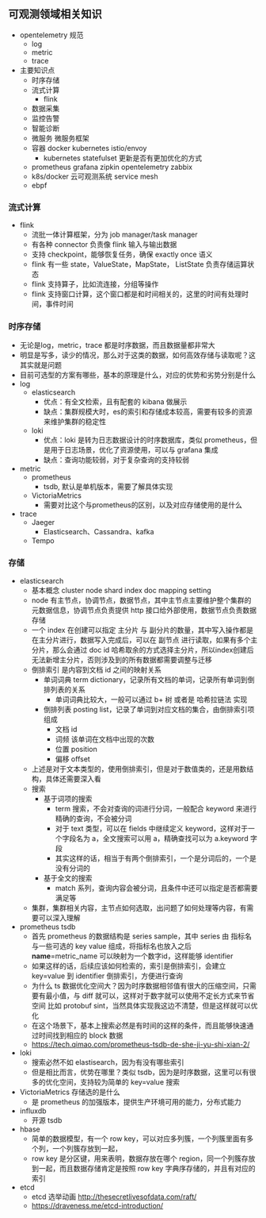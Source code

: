 ## 可观测领域相关知识

- opentelemetry 规范
  - log
  - metric
  - trace
- 主要知识点
  - 时序存储
  - 流式计算
    - flink
  - 数据采集
  - 监控告警
  - 智能诊断
  - 微服务 微服务框架
  - 容器 docker kubernetes istio/envoy
    - kubernetes statefulset 更新是否有更加优化的方式
  - prometheus grafana zipkin opentelemetry zabbix
  - k8s/docker 云可观测系统 service mesh
  - ebpf

### 流式计算

- flink
  - 流批一体计算框架，分为 job manager/task manager
  - 有各种 connector 负责像 flink 输入与输出数据
  - 支持 checkpoint，能够恢复任务，确保 exactly once 语义
  - flink 有一些 state，ValueState，MapState， ListState 负责存储运算状态
  - flink 支持算子，比如流连接，分组等操作
  - flink 支持窗口计算，这个窗口都是和时间相关的，这里的时间有处理时间，事件时间

### 时序存储

- 无论是log，metric，trace 都是时序数据，而且数据量都非常大
- 明显是写多，读少的情况，那么对于这类的数据，如何高效存储与读取呢？这其实就是问题
- 目前可选型的方案有哪些，基本的原理是什么，对应的优势和劣势分别是什么
- log
  - elasticsearch
    - 优点：有全文检索，且有配套的 kibana 做展示
    - 缺点：集群规模大时，es的索引和存储成本较高，需要有较多的资源来维护集群的稳定性
  - loki
    - 优点：loki 是转为日志数据设计的时序数据库，类似 prometheus，但是用于日志场景，优化了资源使用，可以与 grafana 集成
    - 缺点：查询功能较弱，对于复杂查询的支持较弱
- metric
  - prometheus
    - tsdb, 默认是单机版本，需要了解具体实现
  - VictoriaMetrics
    - 需要对比这个与prometheus的区别，以及对应存储使用的是什么
- trace
  - Jaeger
    - Elasticsearch、Cassandra、kafka
  - Tempo

### 存储

- elasticsearch
  - 基本概念 cluster node shard index doc mapping setting
  - node 有主节点，协调节点，数据节点，其中主节点主要维护整个集群的元数据信息，协调节点负责提供 http 接口给外部使用，数据节点负责数据存储
  - 一个 index 在创建可以指定 主分片 与 副分片的数量，其中写入操作都是在主分片进行，数据写入完成后，可以在 副节点 进行读取，如果有多个主分片，那么会通过 doc id 哈希取余的方式选择主分片，所以index创建后无法新增主分片，否则涉及到的所有数据都需要调整与迁移
  - 倒排索引 是内容到文档 id 之间的映射关系
    - 单词词典 term dictionary，记录所有文档的单词，记录所有单词到倒排列表的关系
      - 单词词典比较大，一般可以通过 b+ 树 或者是 哈希拉链法 实现
    - 倒排列表 posting list，记录了单词到对应文档的集合，由倒排索引项组成
      - 文档 id
      - 词频 该单词在文档中出现的次数
      - 位置 position
      - 偏移 offset
  - 上述是对于文本类型的，使用倒排索引，但是对于数值类的，还是用数结构，具体还需要深入看
  - 搜索
    - 基于词项的搜索
      - term 搜索，不会对查询的词进行分词，一般配合 keyword 来进行 精确的查询，不会被分词
      - 对于 text 类型，可以在 fields 中继续定义 keyword，这样对于一个字段名为 a，全文搜索可以用 a，精确查找可以为 a.keyword 字段
      - 其实这样的话，相当于有两个倒排索引，一个是分词后的，一个是没有分词的
    - 基于全文的搜索
      - match 系列，查询内容会被分词，且条件中还可以指定是否都需要满足等
  - 集群，集群相关内容，主节点如何选取，出问题了如何处理等内容，有需要可以深入理解
- prometheus tsdb
  - 首先 prometheus 的数据结构是 series sample，其中 series 由 指标名与一些可选的 key value 组成，将指标名也放入之后 __name__=metric_name 可以映射为一个数字id，这样能够 identifier
  - 如果这样的话，后续应该如何检索的，索引是倒排索引，会建立 key=value 到 identifier 倒排索引，方便进行查询
  - 为什么 ts 数据优化空间大？因为时序数据相邻值有很大的压缩空间，只需要有最小值，与 diff 就可以，这样对于数字就可以使用不定长方式来节省空间 比如 protobuf sint，当然具体实现我这边不清楚，但是这样就可以优化
  - 在这个场景下，基本上搜索必然是有时间的这样的条件，而且能够快速通过时间找到相应的 block 数据
  - https://tech.qimao.com/prometheus-tsdb-de-she-ji-yu-shi-xian-2/
- loki
  - 搜索必然不如 elastisearch，因为有没有哪些索引
  - 但是相比而言，优势在哪里？类似 tsdb，因为是时序数据，这里可以有很多的优化空间，支持较为简单的 key=value 搜索
- VictoriaMetrics 存储选的是什么
  - 是 prometheus 的加强版本，提供生产环境可用的能力，分布式能力
- influxdb
  - 开源 tsdb
- hbase
  - 简单的数据模型，有一个 row key，可以对应多列簇，一个列簇里面有多个列，一个列簇存放到一起，
  - row key 是分区键，用来表明，数据存放在哪个 region，同一个列簇存放到一起，而且数据存储肯定是按照 row key 字典序存储的，并且有对应的索引
- etcd
  - etcd 选举动画 http://thesecretlivesofdata.com/raft/
  - https://draveness.me/etcd-introduction/
